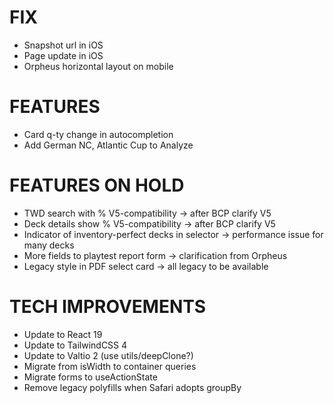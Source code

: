 # FIX
- Snapshot url in iOS
- Page update in iOS
- Orpheus horizontal layout on mobile

# FEATURES
- Card q-ty change in autocompletion
- Add German NC, Atlantic Cup to Analyze

# FEATURES ON HOLD
- TWD search with % V5-compatibility -> after BCP clarify V5
- Deck details show % V5-compatibility -> after BCP clarify V5
- Indicator of inventory-perfect decks in selector -> performance issue for many decks
- More fields to playtest report form -> clarification from Orpheus
- Legacy style in PDF select card -> all legacy to be available

# TECH IMPROVEMENTS
- Update to React 19
- Update to TailwindCSS 4
- Update to Valtio 2 (use utils/deepClone?)
- Migrate from isWidth to container queries
- Migrate forms to useActionState
- Remove legacy polyfills when Safari adopts groupBy
